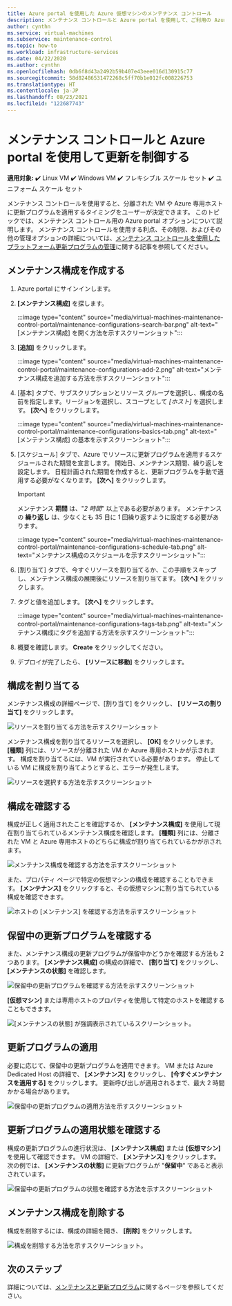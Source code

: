 ```yaml
---
title: Azure portal を使用した Azure 仮想マシンのメンテナンス コントロール
description: メンテナンス コントロールと Azure portal を使用して、ご利用の Azure VM にメンテナンスを適用するタイミングを制御する方法について説明します。
author: cynthn
ms.service: virtual-machines
ms.subservice: maintenance-control
ms.topic: how-to
ms.workload: infrastructure-services
ms.date: 04/22/2020
ms.author: cynthn
ms.openlocfilehash: 0db6f8d43a2492b59b407e43eee016d130915c77
ms.sourcegitcommit: 58d82486531472268c5ff70b1e012fc008226753
ms.translationtype: HT
ms.contentlocale: ja-JP
ms.lasthandoff: 08/23/2021
ms.locfileid: "122687743"
---
```

# <a name="control-updates-with-maintenance-control-and-the-azure-portal"></a>メンテナンス コントロールと Azure portal を使用して更新を制御する

**適用対象:** :heavy_check_mark: Linux VM :heavy_check_mark: Windows VM :heavy_check_mark: フレキシブル スケール セット :heavy_check_mark: ユニフォーム スケール セット

メンテナンス コントロールを使用すると、分離された VM や Azure 専用ホストに更新プログラムを適用するタイミングをユーザーが決定できます。 このトピックでは、メンテナンス コントロール用の Azure portal オプションについて説明します。 メンテナンス コントロールを使用する利点、その制限、およびその他の管理オプションの詳細については、[メンテナンス コントロールを使用したプラットフォーム更新プログラムの管理](maintenance-control.md)に関する記事を参照してください。

## <a name="create-a-maintenance-configuration"></a>メンテナンス構成を作成する

1. Azure portal にサインインします。

1. **[メンテナンス構成]** を探します。
    
    :::image type="content" source="media/virtual-machines-maintenance-control-portal/maintenance-configurations-search-bar.png" alt-text="[メンテナンス構成] を開く方法を示すスクリーンショット":::

1. **[追加]** をクリックします。

    :::image type="content" source="media/virtual-machines-maintenance-control-portal/maintenance-configurations-add-2.png" alt-text="メンテナンス構成を追加する方法を示すスクリーンショット":::

1. [基本] タブで、サブスクリプションとリソース グループを選択し、構成の名前を指定します。リージョンを選択し、スコープとして *[ホスト]* を選択します。 **[次へ]** をクリックします。
    
    :::image type="content" source="media/virtual-machines-maintenance-control-portal/maintenance-configurations-basics-tab.png" alt-text="[メンテナンス構成] の基本を示すスクリーンショット":::

1. [スケジュール] タブで、Azure でリソースに更新プログラムを適用するスケジュールされた期間を宣言します。 開始日、メンテナンス期間、繰り返しを設定します。 日程計画された期間を作成すると、更新プログラムを手動で適用する必要がなくなります。 **[次へ]** をクリックします。 

    > [!IMPORTANT]
    > メンテナンス **期間** は、"*2 時間*" 以上である必要があります。 メンテナンスの **繰り返し** は、少なくとも 35 日に 1 回繰り返すように設定する必要があります。 

    :::image type="content" source="media/virtual-machines-maintenance-control-portal/maintenance-configurations-schedule-tab.png" alt-text="メンテナンス構成のスケジュールを示すスクリーンショット":::

1. [割り当て] タブで、今すぐリソースを割り当てるか、この手順をスキップし、メンテナンス構成の展開後にリソースを割り当てます。 **[次へ]** をクリックします。

1. タグと値を追加します。 **[次へ]** をクリックします。
    
    :::image type="content" source="media/virtual-machines-maintenance-control-portal/maintenance-configurations-tags-tab.png" alt-text="メンテナンス構成にタグを追加する方法を示すスクリーンショット":::

1. 概要を確認します。 **Create** をクリックしてください。

1. デプロイが完了したら、 **[リソースに移動]** をクリックします。


## <a name="assign-the-configuration"></a>構成を割り当てる

メンテナンス構成の詳細ページで、[割り当て] をクリックし、 **[リソースの割り当て]** をクリックします。 

![リソースを割り当てる方法を示すスクリーンショット](media/virtual-machines-maintenance-control-portal/maintenance-configurations-add-assignment.png)

メンテナンス構成を割り当てるリソースを選択し、 **[OK]** をクリックします。 **[種類]** 列には、リソースが分離された VM か Azure 専用ホストかが示されます。 構成を割り当てるには、VM が実行されている必要があります。 停止している VM に構成を割り当てようとすると、エラーが発生します。 

<!---Shantanu to add details about the error case--->

![リソースを選択する方法を示すスクリーンショット](media/virtual-machines-maintenance-control-portal/maintenance-configurations-select-resource.png)

## <a name="check-configuration"></a>構成を確認する

構成が正しく適用されたことを確認するか、 **[メンテナンス構成]** を使用して現在割り当てられているメンテナンス構成を確認します。 **[種類]** 列には、分離された VM と Azure 専用ホストのどちらに構成が割り当てられているかが示されます。 

![メンテナンス構成を確認する方法を示すスクリーンショット](media/virtual-machines-maintenance-control-portal/maintenance-configurations-host-type.png)

また、プロパティ ページで特定の仮想マシンの構成を確認することもできます。 **[メンテナンス]** をクリックすると、その仮想マシンに割り当てられている構成を確認できます。

![ホストの [メンテナンス] を確認する方法を示すスクリーンショット](media/virtual-machines-maintenance-control-portal/maintenance-configurations-check-config.png)

## <a name="check-for-pending-updates"></a>保留中の更新プログラムを確認する

また、メンテナンス構成の更新プログラムが保留中かどうかを確認する方法も 2 つあります。 **[メンテナンス構成]** の構成の詳細で、 **[割り当て]** をクリックし、 **[メンテナンスの状態]** を確認します。

![保留中の更新プログラムを確認する方法を示すスクリーンショット](media/virtual-machines-maintenance-control-portal/maintenance-configurations-pending.png)

**[仮想マシン]** または専用ホストのプロパティを使用して特定のホストを確認することもできます。 

![[メンテナンスの状態] が強調表示されているスクリーンショット。](media/virtual-machines-maintenance-control-portal/maintenance-configurations-pending-vm.png)

## <a name="apply-updates"></a>更新プログラムの適用

必要に応じて、保留中の更新プログラムを適用できます。 VM または Azure Dedicated Host の詳細で、 **[メンテナンス]** をクリックし、 **[今すぐメンテナンスを適用する]** をクリックします。 更新呼び出しが適用されるまで、最大 2 時間かかる場合があります。

![保留中の更新プログラムの適用方法を示すスクリーンショット](media/virtual-machines-maintenance-control-portal/maintenance-configurations-apply-updates-now.png)

## <a name="check-the-status-of-applying-updates"></a>更新プログラムの適用状態を確認する 

構成の更新プログラムの進行状況は、 **[メンテナンス構成]** または **[仮想マシン]** を使用して確認できます。 VM の詳細で、 **[メンテナンス]** をクリックします。 次の例では、 **[メンテナンスの状態]** に更新プログラムが "**保留中**" であると表示されています。

![保留中の更新プログラムの状態を確認する方法を示すスクリーンショット](media/virtual-machines-maintenance-control-portal/maintenance-configurations-status.png)

## <a name="delete-a-maintenance-configuration"></a>メンテナンス構成を削除する

構成を削除するには、構成の詳細を開き、 **[削除]** をクリックします。

![構成を削除する方法を示すスクリーンショット。](media/virtual-machines-maintenance-control-portal/maintenance-configurations-delete.png)


## <a name="next-steps"></a>次のステップ

詳細については、[メンテナンスと更新プログラム](maintenance-and-updates.md)に関するページを参照してください。
